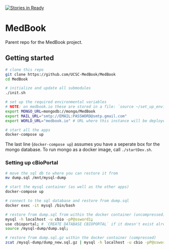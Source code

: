 [![Stories in Ready](https://badge.waffle.io/UCSC-MedBook/MedBook.png?label=ready&title=Ready)](https://waffle.io/UCSC-MedBook/MedBook)
# MedBook

Parent repo for the MedBook project.

## Getting started

```sh
# clone this repo
git clone https://github.com/UCSC-MedBook/MedBook
cd MedBook

# initialize and update all submodules
./init.sh

# set up the required environmental variables
# NOTE: on medbook.io these are stored in a file: `source ~/set_up_environment.sh`
export MONGO_URL=mongodb://mongo/MedBook
export MAIL_URL="smtp://EMAIL:PASSWORD@smtp.gmail.com"
export WORLD_URL="medbook.io" # URL where this instance will be deployed

# start all the apps
docker-compose up
```

The last line (`docker-compose up`) assumes you have a seperate box for the mongo database. To run mongo as a docker image, call `./startDev.sh`. 

### Setting up cBioPortal
```sh
# move the sql db to where you can restore it from
mv dump.sql /mnt/mysql-dump

# start the mysql container (as well as the other apps)
docker-compose up

# connect to the sql database and restore from dump.sql
docker exec -it mysql /bin/bash

# restore from dump.sql from within the docker container (uncompressed)
mysql -h localhost -u cbio -pP@ssword1;
use cbioportal; # `CREATE DATABASE CBIOPORTAL` if it doesn't exist already
source /mysql-dump/dump.sql;

# restore from dump.sql.gz within the docker container (compressed)
zcat /mysql-dump/dump_new.sql.gz | mysql -h localhost -u cbio -pP@ssword1 cbioportal
```

